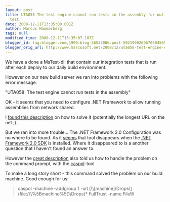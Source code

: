```yaml
---
layout: post
title: UTA058 The test engine cannot run tests in the assembly for out integration
  test
date: 2008-12-11T13:35:00.001Z
author: Marcus Hammarberg
tags: null
modified_time: 2008-12-11T13:35:07.107Z
blogger_id: tag:blogger.com,1999:blog-36533086.post-5921990269670504569
blogger_orig_url: http://www.marcusoft.net/2008/12/uta058-test-engine-cannot-run-tests-in.html
---
```



We have a done a MsTest-dll that contain our integration tests that is
run after each deploy to our daily build environment.

However on our new build server we ran into problems with the following
error message.

"UTA058: The test engine cannot run tests in the assembly"

OK - it seems that you need to configure .NET Framework to allow running
assemblies from network shared.

I <a
href="http://blogs.msdn.com/charles_sterling/archive/2008/06/03/the-test-engine-cannot-run-tests-in-the-assembly-tests-dll-because-the-assembly-is-not-fully-trusted-by-net-framework-security-policy.aspx"
target="_blank">found this description</a> on how to solve it
(potentially the longest URL on the net ;).

But we ran into more trouble... The .NET Framework 2.0 Configuration was
no where to be found. As it
<a href="http://blogs.msdn.com/astebner/archive/2005/12/19/505734.aspx"
target="_blank">seems</a> that tool disappears when the [.NET Framework
2.0
SDK](http://www.microsoft.com/downloads/details.aspx?FamilyID=fe6f2099-b7b4-4f47-a244-c96d69c35dec&DisplayLang=en)
is installed. Where it disappeared to is a another question that I
haven't found an answer to.

However the <a
href="http://blogs.msdn.com/charles_sterling/archive/2008/06/03/the-test-engine-cannot-run-tests-in-the-assembly-tests-dll-because-the-assembly-is-not-fully-trusted-by-net-framework-security-policy.aspx"
target="_blank">great description</a> also told us how to handle the
problem on the command prompt, with the
<a href="http://msdn.microsoft.com/en-us/library/cb6t8dtz(VS.80).aspx"
target="_blank">caspol</a>-tool.

To make a long story short - this command solved the problem on our
build machine. Good enough for us:

> caspol -machine -addgroup 1 -url
> [\\\\\[machine\]\Drops\\](file://\\%5Bmachine%5D\Drops\)* FullTrust
> -name FileW
